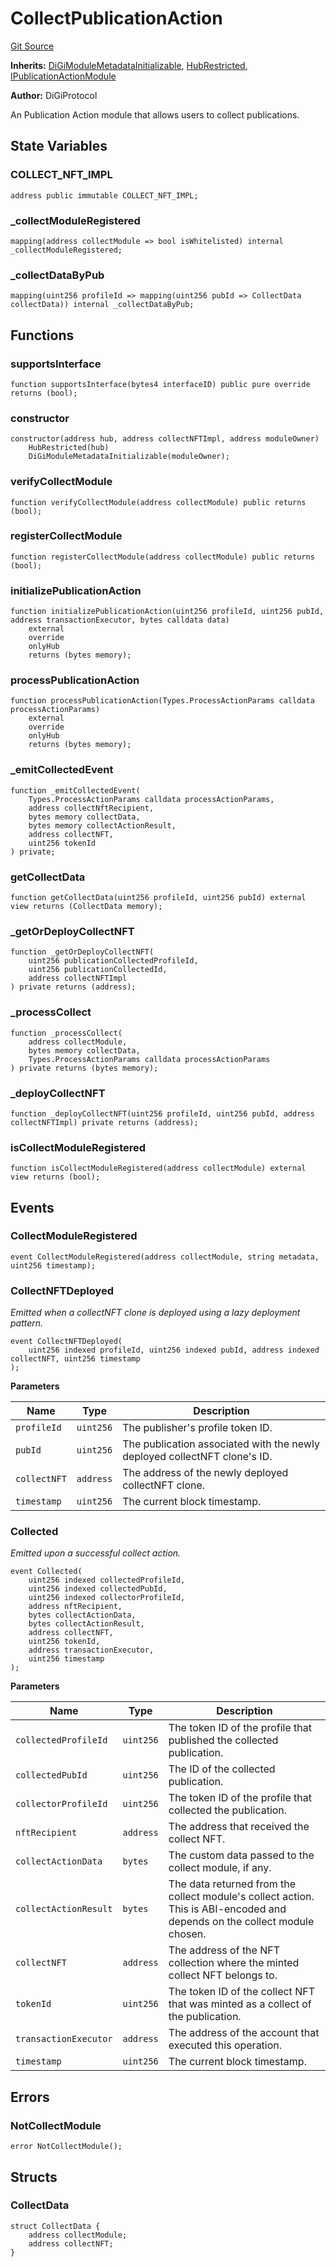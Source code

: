 # CollectPublicationAction
[Git Source](https://github.com/digiv3rse/core-contracts/blob/5454b58664fab805b6888a68ff40915d251f32f3/contracts/modules/act/collect/CollectPublicationAction.sol)

**Inherits:**
[DiGiModuleMetadataInitializable](/contracts/modules/DiGiModuleMetadataInitializable.sol/contract.DiGiModuleMetadataInitializable.md), [HubRestricted](/contracts/base/HubRestricted.sol/abstract.HubRestricted.md), [IPublicationActionModule](/contracts/interfaces/IPublicationActionModule.sol/interface.IPublicationActionModule.md)

**Author:**
DiGiProtocol

An Publication Action module that allows users to collect publications.


## State Variables
### COLLECT_NFT_IMPL

```solidity
address public immutable COLLECT_NFT_IMPL;
```


### _collectModuleRegistered

```solidity
mapping(address collectModule => bool isWhitelisted) internal _collectModuleRegistered;
```


### _collectDataByPub

```solidity
mapping(uint256 profileId => mapping(uint256 pubId => CollectData collectData)) internal _collectDataByPub;
```


## Functions
### supportsInterface


```solidity
function supportsInterface(bytes4 interfaceID) public pure override returns (bool);
```

### constructor


```solidity
constructor(address hub, address collectNFTImpl, address moduleOwner)
    HubRestricted(hub)
    DiGiModuleMetadataInitializable(moduleOwner);
```

### verifyCollectModule


```solidity
function verifyCollectModule(address collectModule) public returns (bool);
```

### registerCollectModule


```solidity
function registerCollectModule(address collectModule) public returns (bool);
```

### initializePublicationAction


```solidity
function initializePublicationAction(uint256 profileId, uint256 pubId, address transactionExecutor, bytes calldata data)
    external
    override
    onlyHub
    returns (bytes memory);
```

### processPublicationAction


```solidity
function processPublicationAction(Types.ProcessActionParams calldata processActionParams)
    external
    override
    onlyHub
    returns (bytes memory);
```

### _emitCollectedEvent


```solidity
function _emitCollectedEvent(
    Types.ProcessActionParams calldata processActionParams,
    address collectNftRecipient,
    bytes memory collectData,
    bytes memory collectActionResult,
    address collectNFT,
    uint256 tokenId
) private;
```

### getCollectData


```solidity
function getCollectData(uint256 profileId, uint256 pubId) external view returns (CollectData memory);
```

### _getOrDeployCollectNFT


```solidity
function _getOrDeployCollectNFT(
    uint256 publicationCollectedProfileId,
    uint256 publicationCollectedId,
    address collectNFTImpl
) private returns (address);
```

### _processCollect


```solidity
function _processCollect(
    address collectModule,
    bytes memory collectData,
    Types.ProcessActionParams calldata processActionParams
) private returns (bytes memory);
```

### _deployCollectNFT


```solidity
function _deployCollectNFT(uint256 profileId, uint256 pubId, address collectNFTImpl) private returns (address);
```

### isCollectModuleRegistered


```solidity
function isCollectModuleRegistered(address collectModule) external view returns (bool);
```

## Events
### CollectModuleRegistered

```solidity
event CollectModuleRegistered(address collectModule, string metadata, uint256 timestamp);
```

### CollectNFTDeployed
*Emitted when a collectNFT clone is deployed using a lazy deployment pattern.*


```solidity
event CollectNFTDeployed(
    uint256 indexed profileId, uint256 indexed pubId, address indexed collectNFT, uint256 timestamp
);
```

**Parameters**

|Name|Type|Description|
|----|----|-----------|
|`profileId`|`uint256`|The publisher's profile token ID.|
|`pubId`|`uint256`|The publication associated with the newly deployed collectNFT clone's ID.|
|`collectNFT`|`address`|The address of the newly deployed collectNFT clone.|
|`timestamp`|`uint256`|The current block timestamp.|

### Collected
*Emitted upon a successful collect action.*


```solidity
event Collected(
    uint256 indexed collectedProfileId,
    uint256 indexed collectedPubId,
    uint256 indexed collectorProfileId,
    address nftRecipient,
    bytes collectActionData,
    bytes collectActionResult,
    address collectNFT,
    uint256 tokenId,
    address transactionExecutor,
    uint256 timestamp
);
```

**Parameters**

|Name|Type|Description|
|----|----|-----------|
|`collectedProfileId`|`uint256`|The token ID of the profile that published the collected publication.|
|`collectedPubId`|`uint256`|The ID of the collected publication.|
|`collectorProfileId`|`uint256`|The token ID of the profile that collected the publication.|
|`nftRecipient`|`address`|The address that received the collect NFT.|
|`collectActionData`|`bytes`|The custom data passed to the collect module, if any.|
|`collectActionResult`|`bytes`|The data returned from the collect module's collect action. This is ABI-encoded and depends on the collect module chosen.|
|`collectNFT`|`address`|The address of the NFT collection where the minted collect NFT belongs to.|
|`tokenId`|`uint256`|The token ID of the collect NFT that was minted as a collect of the publication.|
|`transactionExecutor`|`address`|The address of the account that executed this operation.|
|`timestamp`|`uint256`|The current block timestamp.|

## Errors
### NotCollectModule

```solidity
error NotCollectModule();
```

## Structs
### CollectData

```solidity
struct CollectData {
    address collectModule;
    address collectNFT;
}
```

